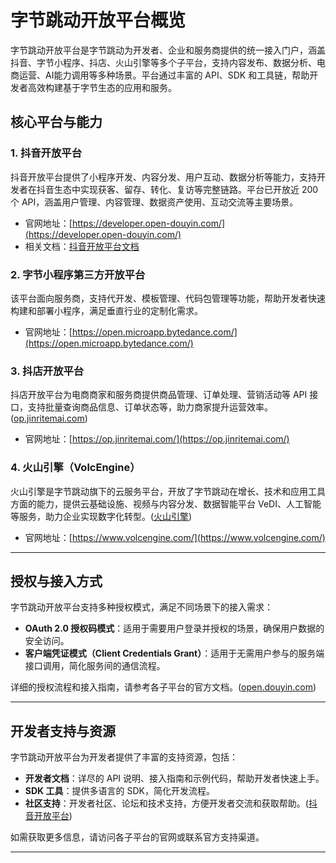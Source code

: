 
# 字节跳动开放平台概览

字节跳动开放平台是字节跳动为开发者、企业和服务商提供的统一接入门户，涵盖抖音、字节小程序、抖店、火山引擎等多个子平台，支持内容发布、数据分析、电商运营、AI能力调用等多种场景。平台通过丰富的 API、SDK 和工具链，帮助开发者高效构建基于字节生态的应用和服务。


## 核心平台与能力

### 1. 抖音开放平台

抖音开放平台提供了小程序开发、内容分发、用户互动、数据分析等能力，支持开发者在抖音生态中实现获客、留存、转化、复访等完整链路。平台已开放近 200 个 API，涵盖用户管理、内容管理、数据资产使用、互动交流等主要场景。

* 官网地址：[https://developer.open-douyin.com/](https://developer.open-douyin.com/)
* 相关文档：[抖音开放平台文档](https://developer.open-douyin.com/docs-page)

### 2. 字节小程序第三方开放平台

该平台面向服务商，支持代开发、模板管理、代码包管理等功能，帮助开发者快速构建和部署小程序，满足垂直行业的定制化需求。

* 官网地址：[https://open.microapp.bytedance.com/](https://open.microapp.bytedance.com/)

### 3. 抖店开放平台

抖店开放平台为电商商家和服务商提供商品管理、订单处理、营销活动等 API 接口，支持批量查询商品信息、订单状态等，助力商家提升运营效率。([op.jinritemai.com][1])

* 官网地址：[https://op.jinritemai.com/](https://op.jinritemai.com/)

### 4. 火山引擎（VolcEngine）

火山引擎是字节跳动旗下的云服务平台，开放了字节跳动在增长、技术和应用工具方面的能力，提供云基础设施、视频与内容分发、数据智能平台 VeDI、人工智能等服务，助力企业实现数字化转型。([火山引擎][2])

* 官网地址：[https://www.volcengine.com/](https://www.volcengine.com/)

---

## 授权与接入方式

字节跳动开放平台支持多种授权模式，满足不同场景下的接入需求：

* **OAuth 2.0 授权码模式**：适用于需要用户登录并授权的场景，确保用户数据的安全访问。
* **客户端凭证模式（Client Credentials Grant）**：适用于无需用户参与的服务端接口调用，简化服务间的通信流程。

详细的授权流程和接入指南，请参考各子平台的官方文档。([open.douyin.com][3])

---

## 开发者支持与资源

字节跳动开放平台为开发者提供了丰富的支持资源，包括：

* **开发者文档**：详尽的 API 说明、接入指南和示例代码，帮助开发者快速上手。
* **SDK 工具**：提供多语言的 SDK，简化开发流程。
* **社区支持**：开发者社区、论坛和技术支持，方便开发者交流和获取帮助。([抖音开放平台][4])

如需获取更多信息，请访问各子平台的官网或联系官方支持渠道。

---

[1]: https://op.jinritemai.com/?utm_source=chatgpt.com "抖店开放平台"
[2]: https://www.volcengine.com/?utm_source=chatgpt.com "火山引擎-云上增长新动力"
[3]: https://open.douyin.com/platform/resource/docs/transfer?utm_source=chatgpt.com "抖音开放平台升级（迁移）指引"
[4]: https://developer.open-douyin.com/docs/resource/zh-CN/mini-app/develop/guide/kick-off?utm_source=chatgpt.com "开发你的字节小程序 - 文档- 抖音开放平台"
